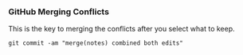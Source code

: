 ### GitHub Merging Conflicts
This is the key to merging the conflicts after you select what to keep.
```
git commit -am "merge(notes) combined both edits"
```
